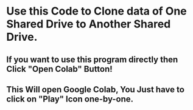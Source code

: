 # Use this Code to Clone data of One Shared Drive to Another Shared Drive.
## If you want to use this program directly then Click "Open Colab" Button!
## This Will open Google Colab, You Just have to click on "Play" Icon one-by-one.
